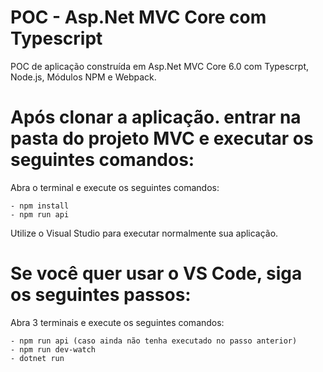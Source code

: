 # POC - Asp.Net MVC Core com Typescript


POC de aplicação construída em Asp.Net MVC Core 6.0 com Typescrpt, Node.js, Módulos NPM e Webpack.

# Após clonar a aplicação. entrar na pasta do projeto MVC e executar os seguintes comandos:

Abra o terminal e execute os seguintes comandos:

    - npm install
    - npm run api

Utilize o Visual Studio para executar normalmente sua aplicação.


# Se você quer usar o VS Code, siga os seguintes passos:

Abra 3 terminais e execute os seguintes comandos:

    - npm run api (caso ainda não tenha executado no passo anterior)
    - npm run dev-watch
    - dotnet run
